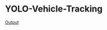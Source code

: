 # YOLO-Vehicle-Tracking

[Output](https://github.com/vishwas-hegde/YOLO-Vehicle-Tracking/blob/main/output.mp4)
